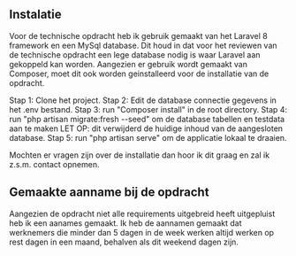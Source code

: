 ## Instalatie

Voor de technische opdracht heb ik gebruik gemaakt van het Laravel 8 framework en een MySql database. Dit houd in dat voor het reviewen van de technische opdracht een lege database nodig is waar Laravel aan gekoppeld kan worden. Aangezien er gebruik wordt gemaakt van Composer, moet dit ook worden geinstalleerd voor de installatie van de opdracht.

Stap 1: Clone het project.
Stap 2: Edit de database connectie gegevens in het .env bestand.
Stap 3: run "Composer install" in de root directory.
Stap 4: run "php artisan migrate:fresh --seed" om de database tabellen en testdata aan te maken LET OP: dit verwijderd de huidige inhoud van de aangesloten database.
Stap 5: run "php artisan serve" om de applicatie lokaal te draaien.

Mochten er vragen zijn over de installatie dan hoor ik dit graag en zal ik z.s.m. contact opnemen.

## Gemaakte aanname bij de opdracht

Aangezien de opdracht niet alle requirements uitgebreid heeft uitgepluist heb ik een aanames gemaakt. Ik heb de aannamen gemaakt dat werknemers die minder dan 5 dagen in de week werken altijd werken op rest dagen in een maand, behalven als dit weekend dagen zijn. 
